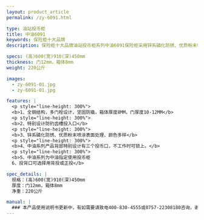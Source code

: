 ```yaml
---
layout: product_article
permalink: /zy-6091.html

type: 油站投币柜
title: 中油6091
keywords: 保险柜十大品牌
description: 保险柜十大品牌油站投币柜系列中油6091保险柜采用锌系磷化防锈、优质粉末喷涂表面处理、颜色多样，其系列产品为中油指定使用投币柜。

specs: (高)600(宽)910(深)450mm
thickness: 门12mm，箱体8mm
weight: 220公斤

images:
  - zy-6091-01.jpg
  - zy-6091-01.jpg

features: |
  <p style="line-height: 300%">
  <b>1、全钢结构，多门栓设计，坚固防撬，箱体厚度8MM，门厚度10-12MM</b>
  <p style="line-height: 300%">
  <b>2、特别设计防钓齿槽投入口</b>
  <p style="line-height: 300%">
  <b>3、锌系磷化防锈、优质粉末喷涂表面处理、颜色多样</b>
  <p style="line-height: 300%">
  <b>4、中油系列产品背部特别设计有三个投币口，不工作时可锁上。</b>
  <p style="line-height: 300%">
  <b>5、中油系列为中油指定使用投币柜  
  6、投背口可选择用背投或正投</b>

spec_details: |
  规格：(高)600(宽)910(深)450mm  
  厚度：门12mm，箱体8mm  
  净重：220公斤

manual: |
  ### 本产品使用说明书更新中，有如需要请致电400-830-4555或0757-22308180咨询，谢谢!
---
```

